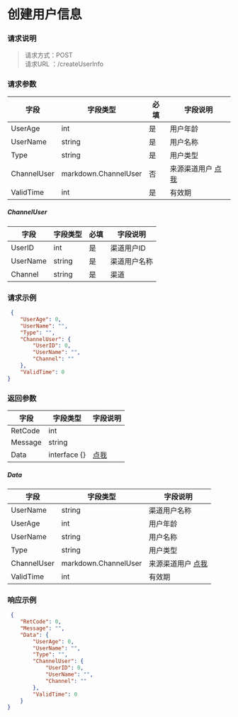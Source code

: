 
# 创建用户信息

### 请求说明
> 请求方式：POST<br>
请求URL ：/createUserInfo

### 请求参数

| 字段      | 字段类型       | 必填     | 字段说明    |
|---------|--------------|--------|-----------|
| UserAge | int | 是 | 用户年龄 |
| UserName | string | 是 | 用户名称 |
| Type | string | 是 | 用户类型 |
| ChannelUser | markdown.ChannelUser | 否 | 来源渠道用户 [点我](#0.ChannelUser) |
| ValidTime | int | 是 | 有效期 |

<a id="0.ChannelUser"></a> 
##### ChannelUser 
 
| 字段      | 字段类型       | 必填     | 字段说明    |
|---------|--------------|--------|-----------|
| UserID | int | 是 | 渠道用户ID |
| UserName | string | 是 | 渠道用户名称 |
| Channel | string | 是 | 渠道 |
 

### 请求示例
```json
 {
	"UserAge": 0,
	"UserName": "",
	"Type": "",
	"ChannelUser": {
		"UserID": 0,
		"UserName": "",
		"Channel": ""
	},
	"ValidTime": 0
} 
```

### 返回参数

| 字段      | 字段类型       | 字段说明    |
|---------|--------------|-----------|
| RetCode | int |  |
| Message | string |  |
| Data | interface {} |  [点我](#0.Data) |

<a id="0.Data"></a> 
##### Data 
 
| 字段      | 字段类型       | 字段说明    |
|---------|--------------|-----------|
| UserName | string | 渠道用户名称 |
| UserAge | int | 用户年龄 |
| UserName | string | 用户名称 |
| Type | string | 用户类型 |
| ChannelUser | markdown.ChannelUser | 来源渠道用户 [点我](#0.ChannelUser) |
| ValidTime | int | 有效期 |
 

### 响应示例
```json
 {
	"RetCode": 0,
	"Message": "",
	"Data": {
		"UserAge": 0,
		"UserName": "",
		"Type": "",
		"ChannelUser": {
			"UserID": 0,
			"UserName": "",
			"Channel": ""
		},
		"ValidTime": 0
	}
} 
```
